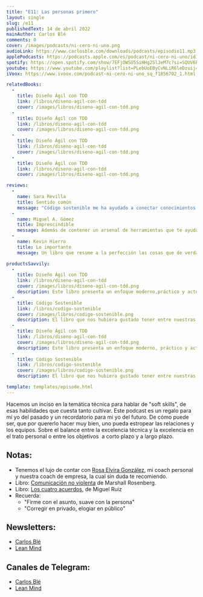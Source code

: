 ```yaml
---
title: "E11: Las personas primero"
layout: single
slug: /e11
publishedText: 14 de abril 2022
mainAuthor: Carlos Blé
comments: 0
cover: /images/podcasts/ni-cero-ni-uno.png
audioLink: https://www.carlosble.com/downloads/podcasts/episodio11.mp3
applePodcasts: https://podcasts.apple.com/es/podcast/ni-cero-ni-uno/id1494641496
spotify: https://open.spotify.com/show/7EFjOWSU5SiHHg25lJeM7c?si=SQUV6kwuTl-dUN4t3QusqA&nd=1
youtube: https://www.youtube.com/playlist?list=PLebUoEByCvNLiR6leDzuij4C0PrjX-0Uq
iVoox: https://www.ivoox.com/podcast-ni-cero-ni-uno_sq_f1856702_1.html

relatedBooks:
  -
    title: Diseño Ágil con TDD
    link: /libros/diseno-agil-con-tdd
    cover: /images/libros/diseno-agil-con-tdd.png
  -
    title: Diseño Ágil con TDD
    link: /libros/diseno-agil-con-tdd
    cover: /images/libros/diseno-agil-con-tdd.png
  -
    title: Diseño Ágil con TDD
    link: /libros/diseno-agil-con-tdd
    cover: /images/libros/diseno-agil-con-tdd.png
  -
    title: Diseño Ágil con TDD
    link: /libros/diseno-agil-con-tdd
    cover: /images/libros/diseno-agil-con-tdd.png

reviews:
  -
    name: Sara Revilla
    title: Sentido común
    message: "Código sostenible me ha ayudado a conectar conocimientos que ni siquiera sabía que tenía. Carlos Blé explica y justifica los conceptos del código sostenible de tal manera que se convierten en sentido común."
  -
    name: Miguel A. Gómez
    title: Imprescindible
    message: Además de contener un arsenal de herramientas que te ayudaran a mejorar tu técnica como developer, es muy ameno. El mejor libro de programación en español que podrás encontrar.
  -
    name: Kevin Hierro
    title: Lo importante
    message: Un libro que resume a la perfección las cosas que de verdad aportan y se aplican en el día a día

productsSavvily:
  -
    title: Diseño Ágil con TDD
    link: /libros/diseno-agil-con-tdd
    cover: /images/libros/diseno-agil-con-tdd.png
    description: Este libro presenta un enfoque moderno,práctico y actualizado de TDD, con diferentes lenguajes de programación, apto para cualquier persona que desarrolle software.
  -
    title: Código Sostenible
    link: /libros/codigo-sostenible
    cover: /images/libros/codigo-sostenible.png
    description: El libro que nos hubiera gustado tener entre nuestras manos cuando estábamos aprendiendo a programar.
  -
    title: Diseño Ágil con TDD
    link: /libros/diseno-agil-con-tdd
    cover: /images/libros/diseno-agil-con-tdd.png
    description: Este libro presenta un enfoque moderno, práctico y actualizado de TDD, con diferentes lenguajes de programación, apto para cualquier persona que desarrolle software.
  -
    title: Código Sostenible
    link: /libros/codigo-sostenible
    cover: /images/libros/codigo-sostenible.png
    description: El libro que nos hubiera gustado tener entre nuestras manos cuando estábamos aprendiendo a programar.

template: templates/episode.html
---
```


Hacemos un inciso en la temática técnica para hablar de "soft skills", de esas habilidades que cuesta tanto cultivar. Este podcast es un regalo para mí yo del pasado y un recordatorio para mi yo del futuro. De cómo puede ser, que por quererlo hacer muy bien, uno pueda estropear las relaciones y los equipos. Sobre el balance entre la excelencia técnica y la excelencia en el trato personal o entre los objetivos  a corto plazo y a largo plazo.

## Notas:
* Tenemos el lujo de contar con [Rosa Elvira González](http://www.adelante-talento.es/), mi coach personal y nuestra coach de empresa, la cual sin duda te recomiendo.
* Libro: [Comunicación no violenta](https://www.amazon.es/dp/B0831SD535/ref=dp-kindle-redirect?_encoding=UTF8&btkr=1) de Marshall Rosenberg.
* Libro: [Los cuatro acuerdos](https://www.amazon.es/dp/B01B4RBODO/ref=dp-kindle-redirect?_encoding=UTF8&btkr=1), de Miguel Ruiz
* Recuerda:
    + "Firme con el asunto, suave con la persona"
    + "Corregir en privado, elogiar en público"


## Newsletters:
* [Carlos Blé](https://www.subscribepage.com/v3z8u6)
* [Lean Mind](https://www.subscribepage.com/p3v4h5)

## Canales de Telegram:
* [Carlos Blé](https://t.me/carlosble)
* [Lean Mind](https://t.me/leanmind)